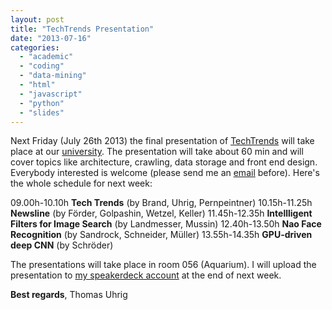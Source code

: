 ```yaml
---
layout: post
title: "TechTrends Presentation"
date: "2013-07-16"
categories: 
  - "academic"
  - "coding"
  - "data-mining"
  - "html"
  - "javascript"
  - "python"
  - "slides"
---
```


Next Friday (July 26th 2013) the final presentation of [TechTrends](http://techtrends.mi.hdm-stuttgart.de/) will take place at our [university](http://www.hdm-stuttgart.de/). The presentation will take about 60 min and will cover topics like architecture, crawling, data storage and front end design. Everybody interested is welcome (please send me an [email](mailto:tuhrig.de@gmail.com) before). Here's the whole schedule for next week:

09.00h-10.10h **Tech Trends** (by Brand, Uhrig, Pernpeintner) 10.15h-11.25h **Newsline** (by Förder, Golpashin, Wetzel, Keller) 11.45h-12.35h **Intellligent Filters for Image Search** (by Landmesser, Mussin) 12.40h-13.50h **Nao Face Recognition** (by Sandrock, Schneider, Müller) 13.55h-14.35h **GPU-driven deep CNN** (by Schröder)

The presentations will take place in room 056 (Aquarium). I will upload the presentation to [my speakerdeck account](https://speakerdeck.com/tuhrig) at the end of next week.

**Best regards**, Thomas Uhrig
